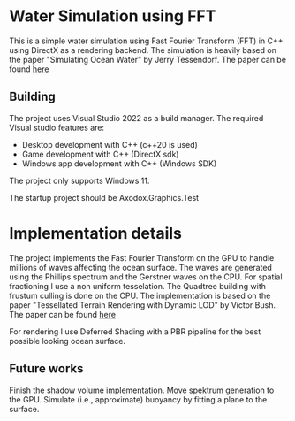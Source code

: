 # Water Simulation using FFT

This is a simple water simulation using Fast Fourier Transform (FFT) in C++ using DirectX as a rendering backend.
The simulation is heavily based on the paper "Simulating Ocean Water" by Jerry Tessendorf. The paper can be found [here](https://www.researchgate.net/publication/264839743_Simulating_Ocean_Water)

## Building

The project uses Visual Studio 2022 as a build manager. The required Visual studio features are:
- Desktop development with C++ (c++20 is used)
- Game development with C++ (DirectX sdk)
- Windows app development with C++ (Windows SDK)

The project only supports Windows 11.

The startup project should be Axodox.Graphics.Test

# Implementation details

The project implements the Fast Fourier Transform on the GPU to handle millions of waves affecting the ocean surface.
The waves are generated using the Phillips spectrum and the Gerstner waves on the CPU.
For spatial fractioning I use a non uniform tesselation. The Quadtree building with frustum culling is done on the CPU. The implementation is based on the paper "Tessellated Terrain Rendering with Dynamic LOD" by Victor Bush. The paper can be found [here](https://victorbush.com/2015/01/tessellated-terrain/)

For rendering I use Deferred Shading with a PBR pipeline for the best possible looking ocean surface.


## Future works

Finish the shadow volume implementation.
Move spektrum generation to the GPU.
Simulate (i.e., approximate) buoyancy by fitting a plane to the surface.
